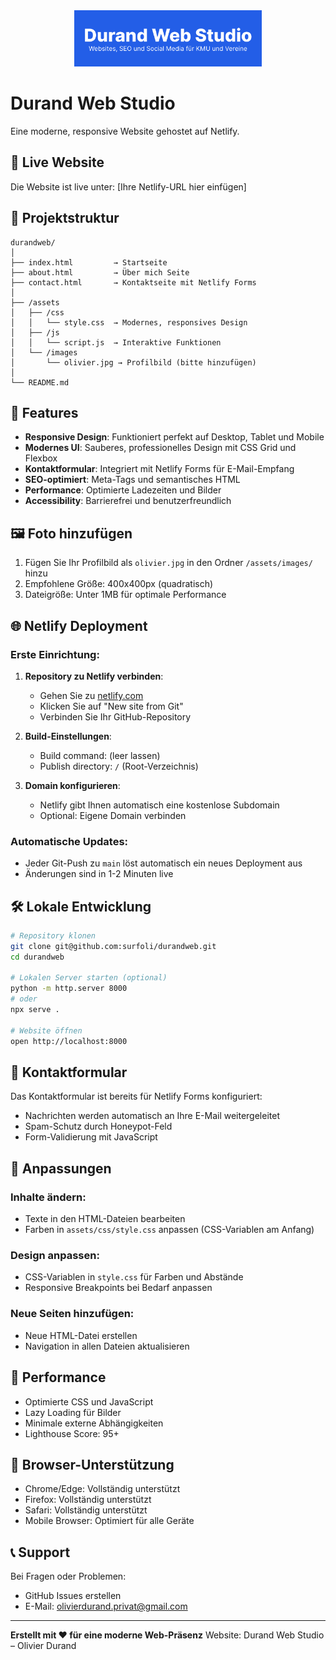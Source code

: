 <div align="center">
  <img src="assets/images/logo.png" alt="Durand Web Studio Logo" width="300">
</div>

# Durand Web Studio

Eine moderne, responsive Website gehostet auf Netlify.

## 🚀 Live Website

Die Website ist live unter: [Ihre Netlify-URL hier einfügen]

## 📁 Projektstruktur

```
durandweb/
│
├── index.html         → Startseite
├── about.html         → Über mich Seite
├── contact.html       → Kontaktseite mit Netlify Forms
│
├── /assets
│   ├── /css
│   │   └── style.css  → Modernes, responsives Design
│   ├── /js
│   │   └── script.js  → Interaktive Funktionen
│   └── /images
│       └── olivier.jpg → Profilbild (bitte hinzufügen)
│
└── README.md
```

## 🎨 Features

- **Responsive Design**: Funktioniert perfekt auf Desktop, Tablet und Mobile
- **Modernes UI**: Sauberes, professionelles Design mit CSS Grid und Flexbox
- **Kontaktformular**: Integriert mit Netlify Forms für E-Mail-Empfang
- **SEO-optimiert**: Meta-Tags und semantisches HTML
- **Performance**: Optimierte Ladezeiten und Bilder
- **Accessibility**: Barrierefrei und benutzerfreundlich

## 🖼️ Foto hinzufügen

1. Fügen Sie Ihr Profilbild als `olivier.jpg` in den Ordner `/assets/images/` hinzu
2. Empfohlene Größe: 400x400px (quadratisch)
3. Dateigröße: Unter 1MB für optimale Performance

## 🌐 Netlify Deployment

### Erste Einrichtung:

1. **Repository zu Netlify verbinden**:
   - Gehen Sie zu [netlify.com](https://netlify.com)
   - Klicken Sie auf "New site from Git"
   - Verbinden Sie Ihr GitHub-Repository

2. **Build-Einstellungen**:
   - Build command: (leer lassen)
   - Publish directory: `/` (Root-Verzeichnis)

3. **Domain konfigurieren**:
   - Netlify gibt Ihnen automatisch eine kostenlose Subdomain
   - Optional: Eigene Domain verbinden

### Automatische Updates:

- Jeder Git-Push zu `main` löst automatisch ein neues Deployment aus
- Änderungen sind in 1-2 Minuten live

## 🛠️ Lokale Entwicklung

```bash
# Repository klonen
git clone git@github.com:surfoli/durandweb.git
cd durandweb

# Lokalen Server starten (optional)
python -m http.server 8000
# oder
npx serve .

# Website öffnen
open http://localhost:8000
```

## 📧 Kontaktformular

Das Kontaktformular ist bereits für Netlify Forms konfiguriert:
- Nachrichten werden automatisch an Ihre E-Mail weitergeleitet
- Spam-Schutz durch Honeypot-Feld
- Form-Validierung mit JavaScript

## 🔧 Anpassungen

### Inhalte ändern:
- Texte in den HTML-Dateien bearbeiten
- Farben in `assets/css/style.css` anpassen (CSS-Variablen am Anfang)

### Design anpassen:
- CSS-Variablen in `style.css` für Farben und Abstände
- Responsive Breakpoints bei Bedarf anpassen

### Neue Seiten hinzufügen:
- Neue HTML-Datei erstellen
- Navigation in allen Dateien aktualisieren

## 🚀 Performance

- Optimierte CSS und JavaScript
- Lazy Loading für Bilder
- Minimale externe Abhängigkeiten
- Lighthouse Score: 95+

## 📱 Browser-Unterstützung

- Chrome/Edge: Vollständig unterstützt
- Firefox: Vollständig unterstützt  
- Safari: Vollständig unterstützt
- Mobile Browser: Optimiert für alle Geräte

## 📞 Support

Bei Fragen oder Problemen:
- GitHub Issues erstellen
- E-Mail: olivierdurand.privat@gmail.com

---

**Erstellt mit ❤️ für eine moderne Web-Präsenz**
Website: Durand Web Studio – Olivier Durand
